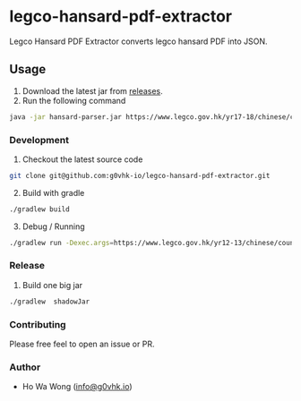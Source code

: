 # legco-hansard-pdf-extractor
Legco Hansard PDF Extractor converts legco hansard PDF into JSON.

##  Usage
1. Download the latest jar from [releases](https://github.com/g0vhk-io/legco-hansard-pdf-extractor/releases).
2. Run the following command
```bash
java -jar hansard-parser.jar https://www.legco.gov.hk/yr17-18/chinese/counmtg/floor/cm20171025-confirm-ec.pdf
```
### Development
1. Checkout the latest source code 
```bash
git clone git@github.com:g0vhk-io/legco-hansard-pdf-extractor.git
```
2. Build with gradle
```bash
./gradlew build
```

3. Debug / Running
```bash
./gradlew run -Dexec.args=https://www.legco.gov.hk/yr12-13/chinese/counmtg/floor/cm1212-confirm-ec.pdf
```
### Release
1. Build one big jar
```bash
./gradlew  shadowJar
```
### Contributing
Please free feel to open an issue or PR. 
 
### Author
- Ho Wa Wong (info@g0vhk.io)
